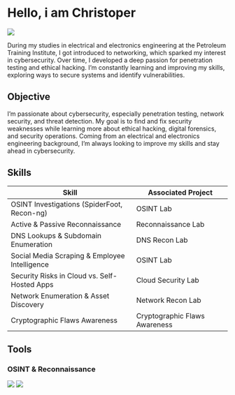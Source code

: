 # Hello, i am Christoper
<a href="www.linkedin.com/in/christopher-oliseneku"><img src="http://img.shields.io/badge/-linkedin-0072b1?&style=for-the=badge&logo=linkedin&logocolor=white" /></a>

During my studies in electrical and electronics engineering at the Petroleum Training Institute, I got introduced to networking, which sparked my interest in cybersecurity. Over time, I developed a deep passion for penetration testing and ethical hacking. I’m constantly learning and improving my skills, exploring ways to secure systems and identify vulnerabilities.  

## Objective  
I’m passionate about cybersecurity, especially penetration testing, network security, and threat detection. My goal is to find and fix security weaknesses while learning more about ethical hacking, digital forensics, and security operations. Coming from an electrical and electronics engineering background, I’m always looking to improve my skills and stay ahead in cybersecurity.  

## Skills

| Skill                                         | Associated Project         |
|-----------------------------------------------|----------------------------|
| OSINT Investigations (SpiderFoot, Recon-ng)   | OSINT Lab|
| Active & Passive Reconnaissance               | Reconnaissance Lab|
| DNS Lookups & Subdomain Enumeration        | DNS Recon Lab|
| Social Media Scraping & Employee Intelligence      | OSINT Lab|
| Security Risks in Cloud vs. Self-Hosted Apps                |	Cloud Security Lab|
| Network Enumeration & Asset Discovery    | Network Recon Lab |
| Cryptographic Flaws Awareness            | Cryptographic Flaws Awareness |             

## Tools

### OSINT & Reconnaissance
<div> <img src="https://img.shields.io/badge/-SpiderFoot-FF5733?&style=for-the-badge&logo=SpiderFoot&logoColor=white" /> <img src="https://img.shields.io/badge/-Recon_ng-008000?&style=for-the-badge&logo=Recon-ng&logoColor=white" /> </div>
